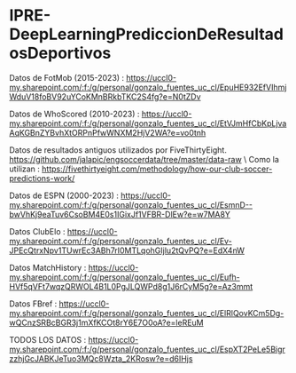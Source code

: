 # IPRE-DeepLearningPrediccionDeResultadosDeportivos
Datos de FotMob (2015-2023) : https://uccl0-my.sharepoint.com/:f:/g/personal/gonzalo_fuentes_uc_cl/EpuHE932EfVIhmjWduV18foBV92uYCoKMnBRkbTKC2S4fg?e=N0tZDv

Datos de WhoScored (2010-2023) : https://uccl0-my.sharepoint.com/:f:/g/personal/gonzalo_fuentes_uc_cl/EtVJmHfCbKpLjvaAqKGBnZYBvhXtORPnPfwWNXM2HjV2WA?e=vo0tnh

Datos de resultados antiguos utilizados por FiveThirtyEight. https://github.com/jalapic/engsoccerdata/tree/master/data-raw \\
Como la utilizan : https://fivethirtyeight.com/methodology/how-our-club-soccer-predictions-work/

Datos de ESPN (2000-2023) : https://uccl0-my.sharepoint.com/:f:/g/personal/gonzalo_fuentes_uc_cl/EsmnD--bwVhKj9eaTuv6CsoBM4E0s1IGixJf1VFBR-DlEw?e=w7MA8Y

Datos ClubElo : https://uccl0-my.sharepoint.com/:f:/g/personal/gonzalo_fuentes_uc_cl/Ev-JPEcQtrxNpv1TUwrEc3ABh7rI0MTLqohGIjlu2tQvPQ?e=EdX4nW

Datos MatchHistory : https://uccl0-my.sharepoint.com/:f:/g/personal/gonzalo_fuentes_uc_cl/Eufh-HVf5qVFt7wqzQRWOL4B1L0PgJLQWPd8g1J6rCyM5g?e=Az3mmt

Datos FBref : https://uccl0-my.sharepoint.com/:f:/g/personal/gonzalo_fuentes_uc_cl/ElRlQovKCm5Dg-wQCnzSRBcBGR3j1mXfKCOt8rY6E7O0oA?e=leREuM

TODOS LOS DATOS : https://uccl0-my.sharepoint.com/:f:/g/personal/gonzalo_fuentes_uc_cl/EspXT2PeLe5BigrzzhjGcJABKJeTuo3MQc8Wzta_2KRosw?e=d6IHjs
